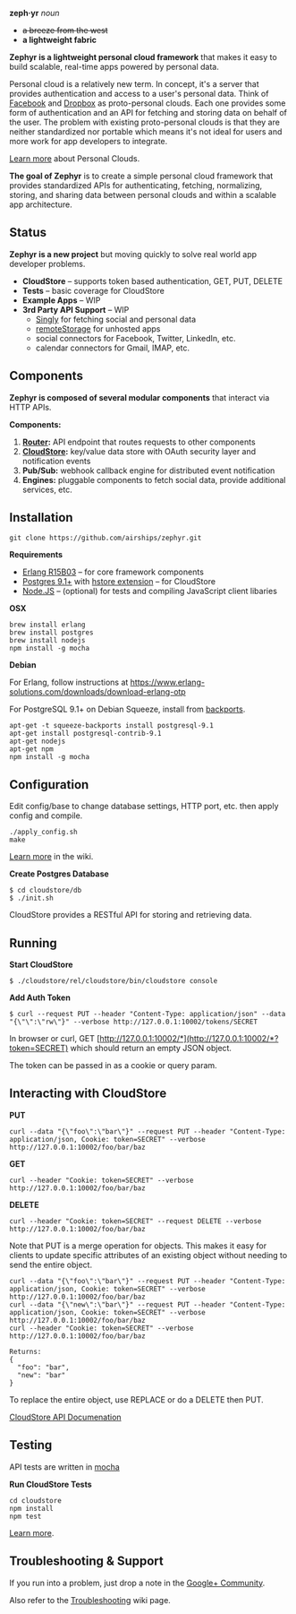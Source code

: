 **zeph·yr** _noun_
* ~~a breeze from the west~~
* **a lightweight fabric**

**Zephyr is a lightweight personal cloud framework** that makes it easy to build
scalable, real-time apps powered by personal data.

Personal cloud is a relatively new term. In concept, it's a server that
provides authentication and access to a user's personal data. Think of
[Facebook](https://www.facebook.com) and [Dropbox](https://www.dropbox.com/)
as proto-personal clouds. Each one provides some form of authentication
and an API for fetching and storing data on behalf of the user. The problem
with existing proto-personal clouds is that they are neither standardized nor
portable which means it's not ideal for users and more work for app developers
to integrate.

[Learn more](https://github.com/airships/zephyr/wiki/Personal-Clouds)
about Personal Clouds.

**The goal of Zephyr** is to create a simple personal cloud framework that
provides standardized APIs for authenticating, fetching, normalizing,
storing, and sharing data between personal clouds and within a scalable
app architecture.



## Status

**Zephyr is a new project** but moving quickly to solve real world app developer problems.

* **CloudStore** – supports token based authentication, GET, PUT, DELETE
* **Tests** – basic coverage for CloudStore
* **Example Apps** – WIP
* **3rd Party API Support** – WIP
  * [Singly](http://singly.com) for fetching social and personal data
  * [remoteStorage](http://remotestorage.io) for unhosted apps
  * social connectors for Facebook, Twitter, LinkedIn, etc.
  * calendar connectors for Gmail, IMAP, etc.
 


## Components

**Zephyr is composed of several modular components** that interact via HTTP APIs.

**Components:**

1. **[Router](https://github.com/airships/zephyr/wiki/Routes):** API endpoint that routes requests to other components
2. **[CloudStore](https://github.com/airships/zephyr/wiki/CloudStore-API):** 
   key/value data store with OAuth security layer and notification events
3. **Pub/Sub:** webhook callback engine for distributed event notification
4. **Engines:** pluggable components to fetch social data, provide additional services, etc.



## Installation

    git clone https://github.com/airships/zephyr.git


**Requirements**

* [Erlang R15B03](https://www.erlang-solutions.com/downloads/download-erlang-otp) – for core framework components
* [Postgres 9.1+](http://www.postgresql.org/) with [hstore extension](http://www.postgresql.org/docs/9.1/static/hstore.html) – for CloudStore
* [Node.JS](http://nodejs.org/) – (optional) for tests and compiling JavaScript client libaries

**OSX**

    brew install erlang
    brew install postgres
    brew install nodejs
    npm install -g mocha

**Debian**

For Erlang, follow instructions at https://www.erlang-solutions.com/downloads/download-erlang-otp

For PostgreSQL 9.1+ on Debian Squeeze, install from [backports](http://backports-master.debian.org/Instructions/).

    apt-get -t squeeze-backports install postgresql-9.1
    apt-get install postgresql-contrib-9.1
    apt-get nodejs
    apt-get npm
    npm install -g mocha



## Configuration

Edit config/base to change database settings, HTTP port, etc. then apply config and compile.

    ./apply_config.sh
    make

[Learn more](https://github.com/airships/zephyr/wiki/Configuration) in the wiki.

**Create Postgres Database**

    $ cd cloudstore/db
    $ ./init.sh

CloudStore provides a RESTful API for storing and retrieving data.



## Running

**Start CloudStore**

    $ ./cloudstore/rel/cloudstore/bin/cloudstore console

**Add Auth Token**

    $ curl --request PUT --header "Content-Type: application/json" --data "{\"\":\"rw\"}" --verbose http://127.0.0.1:10002/tokens/SECRET


In browser or curl, GET [http://127.0.0.1:10002/*](http://127.0.0.1:10002/*?token=SECRET) which should return an empty JSON object.

The token can be passed in as a cookie or query param.



## Interacting with CloudStore

**PUT**

    curl --data "{\"foo\":\"bar\"}" --request PUT --header "Content-Type: application/json, Cookie: token=SECRET" --verbose http://127.0.0.1:10002/foo/bar/baz

**GET**

    curl --header "Cookie: token=SECRET" --verbose http://127.0.0.1:10002/foo/bar/baz

**DELETE**

    curl --header "Cookie: token=SECRET" --request DELETE --verbose http://127.0.0.1:10002/foo/bar/baz

Note that PUT is a merge operation for objects.
This makes it easy for clients to update specific attributes of an existing object without needing to send the entire object.

    curl --data "{\"foo\":\"bar\"}" --request PUT --header "Content-Type: application/json, Cookie: token=SECRET" --verbose http://127.0.0.1:10002/foo/bar/baz
    curl --data "{\"new\":\"bar\"}" --request PUT --header "Content-Type: application/json, Cookie: token=SECRET" --verbose http://127.0.0.1:10002/foo/bar/baz
    curl --header "Cookie: token=SECRET" --verbose http://127.0.0.1:10002/foo/bar/baz

    Returns:
    {
      "foo": "bar",
      "new": "bar"
    }

To replace the entire object, use REPLACE or do a DELETE then PUT.

[CloudStore API Documenation](https://github.com/airships/zephyr/wiki/CloudStore-API)



## Testing

API tests are written in [mocha](http://visionmedia.github.com/mocha/)

**Run CloudStore Tests**

    cd cloudstore
    npm install
    npm test

[Learn more](https://github.com/airships/zephyr/wiki/Testing).



## Troubleshooting & Support

If you run into a problem, just drop a note in the [Google+ Community](https://plus.google.com/u/1/communities/107361427153729973121).

Also refer to the [Troubleshooting](https://github.com/airships/zephyr/wiki/Troubleshooting) wiki page.

